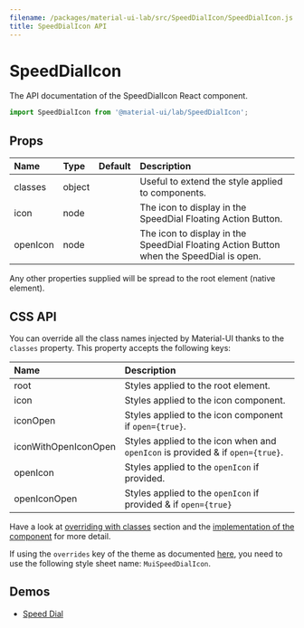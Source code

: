 ```yaml
---
filename: /packages/material-ui-lab/src/SpeedDialIcon/SpeedDialIcon.js
title: SpeedDialIcon API
---
```


<!--- This documentation is automatically generated, do not try to edit it. -->

# SpeedDialIcon

<p class="description">The API documentation of the SpeedDialIcon React component.</p>

```js
import SpeedDialIcon from '@material-ui/lab/SpeedDialIcon';
```



## Props

| Name | Type | Default | Description |
|:-----|:-----|:--------|:------------|
| <span class="prop-name">classes</span> | <span class="prop-type">object |   | Useful to extend the style applied to components. |
| <span class="prop-name">icon</span> | <span class="prop-type">node |   | The icon to display in the SpeedDial Floating Action Button. |
| <span class="prop-name">openIcon</span> | <span class="prop-type">node |   | The icon to display in the SpeedDial Floating Action Button when the SpeedDial is open. |

Any other properties supplied will be spread to the root element (native element).

## CSS API

You can override all the class names injected by Material-UI thanks to the `classes` property.
This property accepts the following keys:


| Name | Description |
|:-----|:------------|
| <span class="prop-name">root</span> | Styles applied to the root element.
| <span class="prop-name">icon</span> | Styles applied to the icon component.
| <span class="prop-name">iconOpen</span> | Styles applied to the icon component if `open={true}`.
| <span class="prop-name">iconWithOpenIconOpen</span> | Styles applied to the icon when and `openIcon` is provided & if `open={true}`.
| <span class="prop-name">openIcon</span> | Styles applied to the `openIcon` if provided.
| <span class="prop-name">openIconOpen</span> | Styles applied to the `openIcon` if provided & if `open={true}`

Have a look at [overriding with classes](/customization/overrides#overriding-with-classes) section
and the [implementation of the component](https://github.com/mui-org/material-ui/tree/master/packages/material-ui-lab/src/SpeedDialIcon/SpeedDialIcon.js)
for more detail.

If using the `overrides` key of the theme as documented
[here](/customization/themes#customizing-all-instances-of-a-component-type),
you need to use the following style sheet name: `MuiSpeedDialIcon`.

## Demos

- [Speed Dial](/lab/speed-dial)

